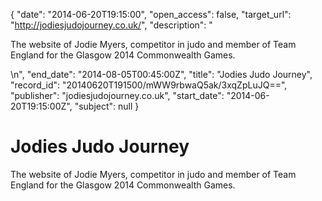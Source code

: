 {
  "date": "2014-06-20T19:15:00", 
  "open_access": false, 
  "target_url": "http://jodiesjudojourney.co.uk/", 
  "description": "<p>The website of Jodie Myers, competitor in judo and member of Team England for the Glasgow 2014 Commonwealth Games.</p>\n", 
  "end_date": "2014-08-05T00:45:00Z", 
  "title": "Jodies Judo Journey", 
  "record_id": "20140620T191500/mWW9rbwaQ5ak/3xqZpLuJQ==", 
  "publisher": "jodiesjudojourney.co.uk", 
  "start_date": "2014-06-20T19:15:00Z", 
  "subject": null
}

# Jodies Judo Journey

<p>The website of Jodie Myers, competitor in judo and member of Team England for the Glasgow 2014 Commonwealth Games.</p>
